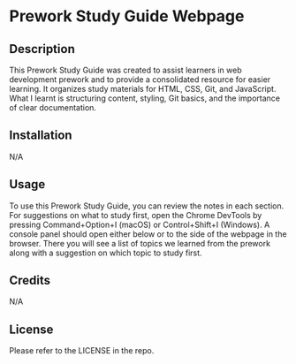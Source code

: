 # Prework Study Guide Webpage

## Description

This Prework Study Guide was created to assist learners in web development prework and to provide a consolidated resource for easier learning. It organizes study materials for HTML, CSS, Git, and JavaScript. What I learnt is structuring content, styling, Git basics, and the importance of clear documentation.

## Installation

N/A

## Usage

To use this Prework Study Guide, you can review the notes in each section. For suggestions on what to study first, open the Chrome DevTools by pressing Command+Option+I (macOS) or Control+Shift+I (Windows). A console panel should open either below or to the side of the webpage in the browser. There you will see a list of topics we learned from the prework along with a suggestion on which topic to study first.

## Credits

N/A

## License

Please refer to the LICENSE in the repo.
